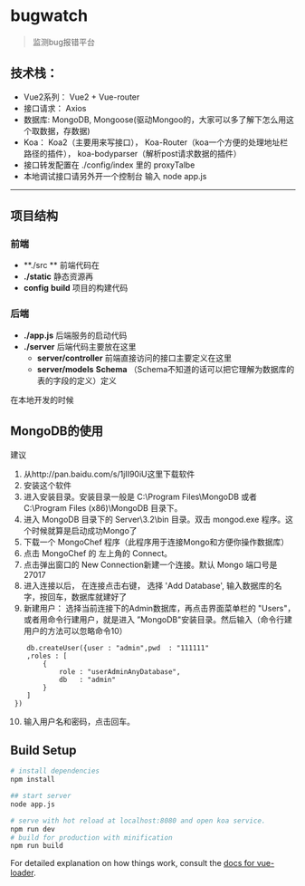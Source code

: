 # bugwatch

> 监测bug报错平台
## 技术栈：
- Vue2系列： Vue2 + Vue-router
- 接口请求： Axios
- 数据库: MongoDB, Mongoose(驱动Mongoo的，大家可以多了解下怎么用这个取数据，存数据)
- Koa： Koa2（主要用来写接口）， Koa-Router（koa一个方便的处理地址栏路径的插件）， koa-bodyparser（解析post请求数据的插件）
- 接口转发配置在 ./config/index 里的 proxyTalbe
- 本地调试接口请另外开一个控制台 输入 node app.js

-----
## 项目结构
### 前端

- **./src ** 前端代码在 
-  **./static** 静态资源再
- **config** **build** 项目的构建代码
### 后端
- **./app.js**  后端服务的启动代码
- **./server** 后端代码主要放在这里
	- **server/controller**  前端直接访问的接口主要定义在这里
	- **server/models**  **Schema**  （Schema不知道的话可以把它理解为数据库的表的字段的定义）定义


在本地开发的时候
## MongoDB的使用
建议
1. 从http://pan.baidu.com/s/1jII90iU这里下载软件
2.  安装这个软件
3. 进入安装目录。安装目录一般是 C:\Program Files\MongoDB 或者 C:\Program Files (x86)\MongoDB 目录下。
4. 进入 MongoDB 目录下的 Server\3.2\bin 目录。双击 mongod.exe 程序。这个时候就算是启动成功Mongo了
5. 下载一个 MongoChef 程序（此程序用于连接Mongo和方便你操作数据库）
6. 点击 MongoChef 的 左上角的 Connect。
7. 点击弹出窗口的 New Connection新建一个连接。默认 Mongo 端口号是 27017
8. 进入连接以后， 在连接点击右键， 选择 'Add Database', 输入数据库的名字，按回车，数据库就建好了
9. 新建用户： 选择当前连接下的Admin数据库，再点击界面菜单栏的 "Users"， 或者用命令行建用户，就是进入 ”MongoDB"安装目录。然后输入（命令行建用户的方法可以忽略命令10）
```
	db.createUser({user : "admin",pwd  : "111111"
    ,roles : [
        {
            role : "userAdminAnyDatabase",
            db   : "admin"
        }
    ]
 })
```

10. 输入用户名和密码，点击回车。
## Build Setup

``` bash
# install dependencies
npm install

## start server
node app.js

# serve with hot reload at localhost:8080 and open koa service.
npm run dev
# build for production with minification
npm run build
```

For detailed explanation on how things work, consult the [docs for vue-loader](http://vuejs.github.io/vue-loader).
